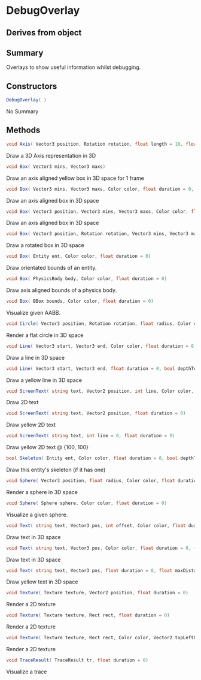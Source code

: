 # DebugOverlay

## Derives from object

## Summary

Overlays to show useful information whilst debugging.
## Constructors

```c#
DebugOverlay( ) 
```
No Summary
## Methods

```c#
void Axis( Vector3 position, Rotation rotation, float length = 10, float duration = 0, bool depthTest = true) 
```
Draw a 3D Axis representation in 3D
```c#
void Box( Vector3 mins, Vector3 maxs) 
```
Draw an axis aligned yellow box in 3D space for 1 frame
```c#
void Box( Vector3 mins, Vector3 maxs, Color color, float duration = 0, bool depthTest = true) 
```
Draw an axis aligned box in 3D space
```c#
void Box( Vector3 position, Vector3 mins, Vector3 maxs, Color color, float duration = 0, bool depthTest = true) 
```
Draw an axis aligned box in 3D space
```c#
void Box( Vector3 position, Rotation rotation, Vector3 mins, Vector3 maxs, Color color, float duration = 0, bool depthTest = true) 
```
Draw a rotated box in 3D space
```c#
void Box( Entity ent, Color color, float duration = 0) 
```
Draw orientated bounds of an entity.
```c#
void Box( PhysicsBody body, Color color, float duration = 0) 
```
Draw axis aligned bounds of a physics body.
```c#
void Box( BBox bounds, Color color, float duration = 0) 
```
Visualize given AABB.
```c#
void Circle( Vector3 position, Rotation rotation, float radius, Color color, float duration = 0, bool depthTest = true) 
```
Render a flat circle in 3D space
```c#
void Line( Vector3 start, Vector3 end, Color color, float duration = 0, bool depthTest = true) 
```
Draw a line in 3D space
```c#
void Line( Vector3 start, Vector3 end, float duration = 0, bool depthTest = true) 
```
Draw a yellow line in 3D space
```c#
void ScreenText( string text, Vector2 position, int line, Color color, float duration = 0) 
```
Draw 2D text
```c#
void ScreenText( string text, Vector2 position, float duration = 0) 
```
Draw yellow 2D text
```c#
void ScreenText( string text, int line = 0, float duration = 0) 
```
Draw yellow 2D text @ {100, 100}
```c#
bool Skeleton( Entity ent, Color color, float duration = 0, bool depthTest = true) 
```
Draw this entity's skeleton (if it has one)
```c#
void Sphere( Vector3 position, float radius, Color color, float duration = 0, bool depthTest = true) 
```
Render a sphere in 3D space
```c#
void Sphere( Sphere sphere, Color color, float duration = 0) 
```
Visualize a given sphere.
```c#
void Text( string text, Vector3 pos, int offset, Color color, float duration = 0, float maxDistance = 1500) 
```
Draw text in 3D space
```c#
void Text( string text, Vector3 pos, Color color, float duration = 0, float maxDistance = 1500) 
```
Draw text in 3D space
```c#
void Text( string text, Vector3 pos, float duration = 0, float maxDistance = 1500) 
```
Draw yellow text in 3D space
```c#
void Texture( Texture texture, Vector2 position, float duration = 0) 
```
Render a 2D texture
```c#
void Texture( Texture texture, Rect rect, float duration = 0) 
```
Render a 2D texture
```c#
void Texture( Texture texture, Rect rect, Color color, Vector2 topLeftUV, Vector2 bottomRightUV, float duration = 0) 
```
Render a 2D texture
```c#
void TraceResult( TraceResult tr, float duration = 0) 
```
Visualize a trace
